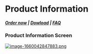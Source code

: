 # Product Information

#####  [Order now](https://puqcloud.com/index.php?rp=/store/whmcs-module-synology) | [Dowload](https://download.puqcloud.com/WHMCS/servers/PUQ_WHMCS-Synology/) | [FAQ](https://faq.puqcloud.com/)

### Product Information Screen

[![image-1660042847883.png](https://doc.puq.info/uploads/images/gallery/2022-08/scaled-1680-/image-1660042847883.png)](https://doc.puq.info/uploads/images/gallery/2022-08/image-1660042847883.png)
